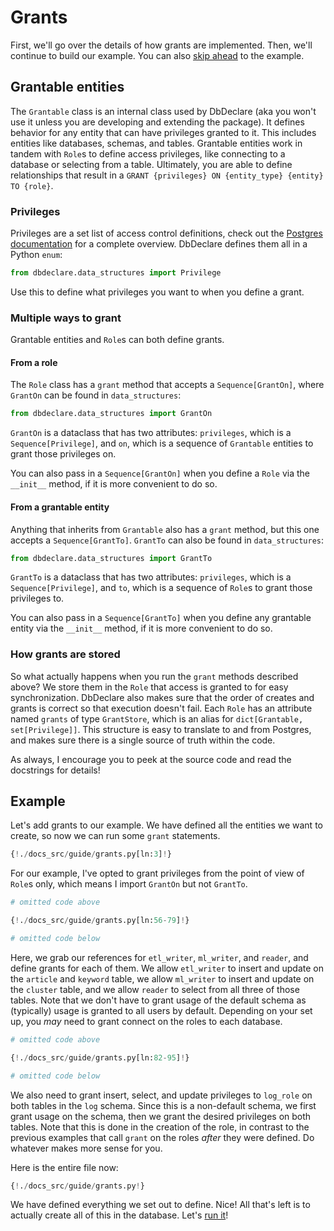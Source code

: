 # Grants

First, we'll go over the details of how grants are implemented. Then, we'll continue to build our
example. You can also [skip ahead](#example) to the example.

## Grantable entities

The `Grantable` class is an internal class used by DbDeclare (aka you won't use it unless you are developing
and extending the package). It defines behavior for any entity that can have privileges granted to it. This
includes entities like databases, schemas, and tables. Grantable entities work in tandem with `Role`s to
define access privileges, like connecting to a database or selecting from a table. Ultimately, you are able
to define relationships that result in a `GRANT {privileges} ON {entity_type} {entity} TO {role}`.

### Privileges

Privileges are a set list of access control definitions, check out the [Postgres documentation](https://www.postgresql.org/docs/current/ddl-priv.html#PRIVILEGE-ABBREVS-TABLE)
for a complete overview. DbDeclare defines them all in a Python `enum`:

```Python
from dbdeclare.data_structures import Privilege
```

Use this to define what privileges you want to when you define a grant.

### Multiple ways to grant

Grantable entities and `Role`s can both define grants.

#### From a role

The `Role` class has a `grant` method that accepts a `Sequence[GrantOn]`, where `GrantOn` can be found
in `data_structures`:

```Python
from dbdeclare.data_structures import GrantOn
```

`GrantOn` is a dataclass that has two attributes: `privileges`, which is a `Sequence[Privilege]`, and
`on`, which is a sequence of `Grantable` entities to grant those privileges on.

You can also pass in a `Sequence[GrantOn]` when you define a `Role` via the `__init__` method, if it is
more convenient to do so.

#### From a grantable entity

Anything that inherits from `Grantable` also has a `grant` method, but this one accepts a `Sequence[GrantTo]`.
`GrantTo` can also be found in `data_structures`:

```Python
from dbdeclare.data_structures import GrantTo
```

`GrantTo` is a dataclass that has two attributes: `privileges`, which is a `Sequence[Privilege]`, and
`to`, which is a sequence of `Role`s to grant those privileges to.

You can also pass in a `Sequence[GrantTo]` when you define any grantable entity via the `__init__` method,
if it is more convenient to do so.

### How grants are stored

So what actually happens when you run the `grant` methods described above? We store them in the `Role` that 
access is granted to for easy synchronization. DbDeclare also makes sure that the order of creates and grants is
correct so that execution doesn't fail. Each `Role` has an attribute named `grants` of type `GrantStore`, which is
an alias for `dict[Grantable, set[Privilege]]`. This structure is easy to translate to and from Postgres, and makes
sure there is a single source of truth within the code.

As always, I encourage you to peek at the source code and read the docstrings for details!

## Example

Let's add grants to our example. We have defined all the entities we want to create, so now we can
run some `grant` statements.

```Python
{!./docs_src/guide/grants.py[ln:3]!}
```

For our example, I've opted to grant privileges from the point of view of `Role`s only, which means I
import `GrantOn` but not `GrantTo`.

```Python
# omitted code above

{!./docs_src/guide/grants.py[ln:56-79]!}

# omitted code below
```

Here, we grab our references for `etl_writer`, `ml_writer`, and `reader`, and define grants for each of them.
We allow `etl_writer` to insert and update on the `article` and `keyword` table, we allow `ml_writer`
to insert and update on the `cluster` table, and we allow `reader` to select from all three of those tables.
Note that we don't have to grant usage of the default schema as (typically) usage is granted to all users
by default. Depending on your set up, you _may_ need to grant connect on the roles to each database.

```Python
# omitted code above

{!./docs_src/guide/grants.py[ln:82-95]!}

# omitted code below
```

We also need to grant insert, select, and update privileges to `log_role` on both tables in the `log` schema.
Since this is a non-default schema, we first grant usage on the schema, then we grant the desired privileges
on both tables. Note that this is done in the creation of the role, in contrast to the previous examples that
call `grant` on the roles _after_ they were defined. Do whatever makes more sense for you.

Here is the entire file now:

```Python
{!./docs_src/guide/grants.py!}
```

We have defined everything we set out to define. Nice! All that's left is to actually create all
of this in the database. Let's [run it](/guide/controller)!